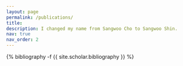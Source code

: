 ```yaml
---
layout: page
permalink: /publications/
title: 
description: I changed my name from Sangwoo Cho to Sangwoo Shin.
nav: true
nav_order: 2
---
```

<!-- _pages/publications.md -->
<div class="publications">

{% bibliography -f {{ site.scholar.bibliography }} %}

</div>

